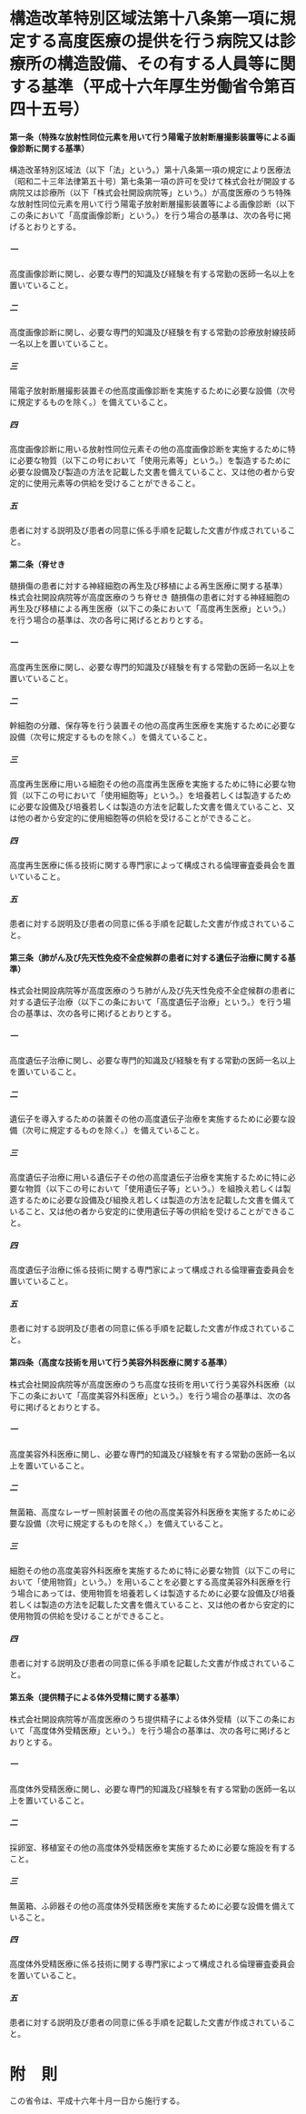 # 構造改革特別区域法第十八条第一項に規定する高度医療の提供を行う病院又は診療所の構造設備、その有する人員等に関する基準（平成十六年厚生労働省令第百四十五号）
#### 第一条（特殊な放射性同位元素を用いて行う陽電子放射断層撮影装置等による画像診断に関する基準）
構造改革特別区域法（以下「法」という。）第十八条第一項の規定により医療法（昭和二十三年法律第五十号）第七条第一項の許可を受けて株式会社が開設する病院又は診療所（以下「株式会社開設病院等」という。）が高度医療のうち特殊な放射性同位元素を用いて行う陽電子放射断層撮影装置等による画像診断（以下この条において「高度画像診断」という。）を行う場合の基準は、次の各号に掲げるとおりとする。
##### 一
高度画像診断に関し、必要な専門的知識及び経験を有する常勤の医師一名以上を置いていること。
##### 二
高度画像診断に関し、必要な専門的知識及び経験を有する常勤の診療放射線技師一名以上を置いていること。
##### 三
陽電子放射断層撮影装置その他高度画像診断を実施するために必要な設備（次号に規定するものを除く。）を備えていること。
##### 四
高度画像診断に用いる放射性同位元素その他の高度画像診断を実施するために特に必要な物質（以下この号において「使用元素等」という。）を製造するために必要な設備及び製造の方法を記載した文書を備えていること、又は他の者から安定的に使用元素等の供給を受けることができること。
##### 五
患者に対する説明及び患者の同意に係る手順を記載した文書が作成されていること。
#### 第二条（脊せき
髄損傷の患者に対する神経細胞の再生及び移植による再生医療に関する基準）
株式会社開設病院等が高度医療のうち脊せき
髄損傷の患者に対する神経細胞の再生及び移植による再生医療（以下この条において「高度再生医療」という。）を行う場合の基準は、次の各号に掲げるとおりとする。
##### 一
高度再生医療に関し、必要な専門的知識及び経験を有する常勤の医師一名以上を置いていること。
##### 二
幹細胞の分離、保存等を行う装置その他の高度再生医療を実施するために必要な設備（次号に規定するものを除く。）を備えていること。
##### 三
高度再生医療に用いる細胞その他の高度再生医療を実施するために特に必要な物質（以下この号において「使用細胞等」という。）を培養若しくは製造するために必要な設備及び培養若しくは製造の方法を記載した文書を備えていること、又は他の者から安定的に使用細胞等の供給を受けることができること。
##### 四
高度再生医療に係る技術に関する専門家によって構成される倫理審査委員会を置いていること。
##### 五
患者に対する説明及び患者の同意に係る手順を記載した文書が作成されていること。
#### 第三条（肺がん及び先天性免疫不全症候群の患者に対する遺伝子治療に関する基準）
株式会社開設病院等が高度医療のうち肺がん及び先天性免疫不全症候群の患者に対する遺伝子治療（以下この条において「高度遺伝子治療」という。）を行う場合の基準は、次の各号に掲げるとおりとする。
##### 一
高度遺伝子治療に関し、必要な専門的知識及び経験を有する常勤の医師一名以上を置いていること。
##### 二
遺伝子を導入するための装置その他の高度遺伝子治療を実施するために必要な設備（次号に規定するものを除く。）を備えていること。
##### 三
高度遺伝子治療に用いる遺伝子その他の高度遺伝子治療を実施するために特に必要な物質（以下この号において「使用遺伝子等」という。）を組換え若しくは製造するために必要な設備及び組換え若しくは製造の方法を記載した文書を備えていること、又は他の者から安定的に使用遺伝子等の供給を受けることができること。
##### 四
高度遺伝子治療に係る技術に関する専門家によって構成される倫理審査委員会を置いていること。
##### 五
患者に対する説明及び患者の同意に係る手順を記載した文書が作成されていること。
#### 第四条（高度な技術を用いて行う美容外科医療に関する基準）
株式会社開設病院等が高度医療のうち高度な技術を用いて行う美容外科医療（以下この条において「高度美容外科医療」という。）を行う場合の基準は、次の各号に掲げるとおりとする。
##### 一
高度美容外科医療に関し、必要な専門的知識及び経験を有する常勤の医師一名以上を置いていること。
##### 二
無菌箱、高度なレーザー照射装置その他の高度美容外科医療を実施するために必要な設備（次号に規定するものを除く。）を備えていること。
##### 三
細胞その他の高度美容外科医療を実施するために特に必要な物質（以下この号において「使用物質」という。）を用いることを必要とする高度美容外科医療を行う場合にあっては、使用物質を培養若しくは製造するために必要な設備及び培養若しくは製造の方法を記載した文書を備えていること、又は他の者から安定的に使用物質の供給を受けることができること。
##### 四
患者に対する説明及び患者の同意に係る手順を記載した文書が作成されていること。
#### 第五条（提供精子による体外受精に関する基準）
株式会社開設病院等が高度医療のうち提供精子による体外受精（以下この条において「高度体外受精医療」という。）を行う場合の基準は、次の各号に掲げるとおりとする。
##### 一
高度体外受精医療に関し、必要な専門的知識及び経験を有する常勤の医師一名以上を置いていること。
##### 二
採卵室、移植室その他の高度体外受精医療を実施するために必要な施設を有すること。
##### 三
無菌箱、ふ卵器その他の高度体外受精医療を実施するために必要な設備を備えていること。
##### 四
高度体外受精医療に係る技術に関する専門家によって構成される倫理審査委員会を置いていること。
##### 五
患者に対する説明及び患者の同意に係る手順を記載した文書が作成されていること。
# 附　則
この省令は、平成十六年十月一日から施行する。
